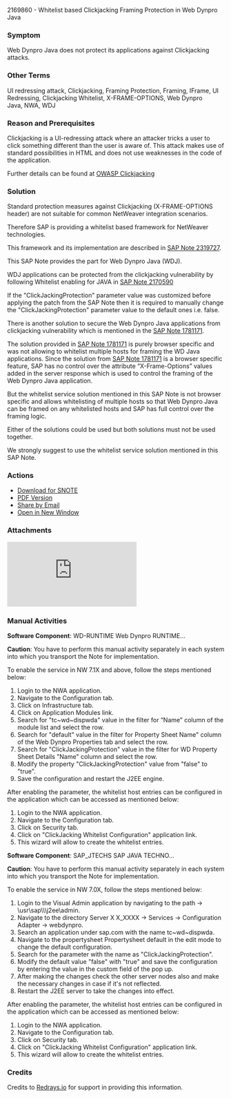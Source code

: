 2169860 - Whitelist based Clickjacking Framing Protection in Web Dynpro Java

### Symptom

Web Dynpro Java does not protect its applications against Clickjacking attacks.

### Other Terms

UI redressing attack, Clickjacking, Framing Protection, Framing, IFrame, UI Redressing, Clickjacking Whitelist, X-FRAME-OPTIONS, Web Dynpro Java, NWA, WDJ

### Reason and Prerequisites

Clickjacking is a UI-redressing attack where an attacker tricks a user to click something different than the user is aware of. This attack makes use of standard possibilities in HTML and does not use weaknesses in the code of the application.

Further details can be found at [OWASP Clickjacking](https://www.owasp.org/index.php/Clickjacking)

### Solution

Standard protection measures against Clickjacking (X-FRAME-OPTIONS header) are not suitable for common NetWeaver integration scenarios.

Therefore SAP is providing a whitelist based framework for NetWeaver technologies.

This framework and its implementation are described in [SAP Note 2319727](https://me.sap.com/notes/2319727).

This SAP Note provides the part for Web Dynpro Java (WDJ).

WDJ applications can be protected from the clickjacking vulnerability by following Whitelist enabling for JAVA in [SAP Note 2170590](https://me.sap.com/notes/2170590)

If the "ClickJackingProtection" parameter value was customized before applying the patch from the SAP Note then it is required to manually change the "ClickJackingProtection" parameter value to the default ones i.e. false.

There is another solution to secure the Web Dynpro Java applications from clickjacking vulnerability which is mentioned in the [SAP Note 1781171](https://me.sap.com/notes/1781171).

The solution provided in [SAP Note 1781171](https://me.sap.com/notes/1781171) is purely browser specific and was not allowing to whitelist multiple hosts for framing the WD Java applications. Since the solution from [SAP Note 1781171](https://me.sap.com/notes/1781171) is a browser specific feature, SAP has no control over the attribute “X-Frame-Options” values added in the server response which is used to control the framing of the Web Dynpro Java application.

But the whitelist service solution mentioned in this SAP Note is not browser specific and allows whitelisting of multiple hosts so that Web Dynpro Java can be framed on any whitelisted hosts and SAP has full control over the framing logic.

Either of the solutions could be used but both solutions must not be used together.

We strongly suggest to use the whitelist service solution mentioned in this SAP Note.

### Actions

- [Download for SNOTE](https://notesdownloads.sap.com/note/0040000012867792017)
- [PDF Version](https://userapps.support.sap.com/sap/support/sfm/notes/print/0002169860?language=en-US&token=980B8F5FD6CA760EE4E07E9B54F96256)
- [Share by Email](https://me.sap.com/)
- [Open in New Window](https://me.sap.com/)

### Attachments

![ClickJacking Protection configuration for NW 7.1X and above releases](https://me.sap.com/sap/support/sapnotes/public/services/attachment.htm?iv_key=012003146900000870392015&iv_version=0003&iv_guid=51F472B32457EF4CBC1EA300CDF2812B)

### Manual Activities

**Software Component**: WD-RUNTIME Web Dynpro RUNTIME...

**Caution**: You have to perform this manual activity separately in each system into which you transport the Note for implementation.

To enable the service in NW 7.1X and above, follow the steps mentioned below:

1. Login to the NWA application.
2. Navigate to the Configuration tab.
3. Click on Infrastructure tab.
4. Click on Application Modules link.
5. Search for "tc~wd~dispwda" value in the filter for “Name” column of the module list and select the row.
6. Search for "default" value in the filter for Property Sheet Name" column of the Web Dynpro Properties tab and select the row.
7. Search for "ClickJackingProtection" value in the filter for WD Property Sheet Details "Name" column and select the row.
8. Modify the property "ClickJackingProtection" value from "false" to "true".
9. Save the configuration and restart the J2EE engine.

After enabling the parameter, the whitelist host entries can be configured in the application which can be accessed as mentioned below:

1. Login to the NWA application.
2. Navigate to the Configuration tab.
3. Click on Security tab.
4. Click on "ClickJacking Whitelist Configuration" application link.
5. This wizard will allow to create the whitelist entries.

**Software Component**: SAP_JTECHS SAP JAVA TECHNO...

**Caution**: You have to perform this manual activity separately in each system into which you transport the Note for implementation.

To enable the service in NW 7.0X, follow the steps mentioned below:

1. Login to the Visual Admin application by navigating to the path -> \\usr\\sap\\<SID>\\<System Number>\\j2ee\\admin.
2. Navigate to the directory Server X X_XXXX -> Services -> Configuration Adapter -> webdynpro.
3. Search an application under sap.com with the name tc~wd~dispwda.
4. Navigate to the propertysheet Propertysheet default in the edit mode to change the default configuration.
5. Search for the parameter with the name as "ClickJackingProtection".
6. Modify the default value "false" with "true" and save the configuration by entering the value in the custom field of the pop up.
7. After making the changes check the other server nodes also and make the necessary changes in case if it's not reflected.
8. Restart the J2EE server to take the changes into effect.

After enabling the parameter, the whitelist host entries can be configured in the application which can be accessed as mentioned below:

1. Login to the NWA application.
2. Navigate to the Configuration tab.
3. Click on Security tab.
4. Click on "ClickJacking Whitelist Configuration" application link.
5. This wizard will allow to create the whitelist entries.

### Credits

Credits to [Redrays.io](https://redrays.io) for support in providing this information.